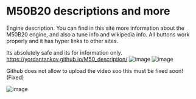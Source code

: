 # M50B20 descriptions and more
Engine description. 
You can find in this site more information about the M50B20 engine, and also a tune info and wikipedia info.
All buttons work properly and it has hyper links to other sites.


Its absolutely safe and its for information only.<br>
https://yordantankov.github.io/M50_description/
![image](https://github.com/yordantankov/basic_website/assets/94921040/34676909-1f74-483c-9bec-c29fd0678829)
![image](https://github.com/yordantankov/basic_website/assets/94921040/714fdb5f-c486-43c0-affc-5788c6ca73a9)

Github does not allow to upload the video soo this must be fixed soon! (Fixed)


![image](https://github.com/yordantankov/basic_website/assets/94921040/3329b756-93eb-44fd-aa0c-37e503ce17cd)


